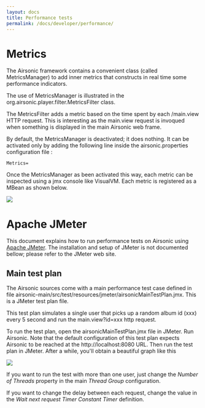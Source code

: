 ```yaml
---
layout: docs
title: Performance tests
permalink: /docs/developer/performance/
---
```


# Metrics

The Airsonic framework contains a convenient class (called MetricsManager) to add inner metrics that constructs in real time some performance indicators.

The use of MetricsManager is illustrated in the org.airsonic.player.filter.MetricsFilter class. 

The MetricsFilter adds a metric based on the time spent by each /main.view HTTP request. This is interesting as the main.view request is invoqued when something is displayed in the main Airsonic web frame.

By default, the MetricsManager is deactivated; it does nothing. 
It can be activated only by adding the following line inside the airsonic.properties configuration file :

```
Metrics=
```

Once the MetricsManager as been activated this way, each metric can be inspected using a jmx console like VisualVM.
Each metric is registered as a MBean as shown below.

![](metrics-visualvm-screenshot.png)

# Apache JMeter

This document explains how to run performance tests on Airsonic using [Apache JMeter](http://jmeter.apache.org/). 
The installation and setup of JMeter is not documented bellow; please refer to the JMeter web site.

## Main test plan

The Airsonic sources come with a main performance test case defined in file airsonic-main/src/test/resources/jmeter/airsonicMainTestPlan.jmx.
This is a JMeter test plan file.

This test plan simulates a single user that picks up a random album id (xxx) every 5 second and run the main.view?id=xxx http request. 

To run the test plan, open the airsonicMainTestPlan.jmx file in JMeter.
Run Airsonic. Note that the default configuration of this test plan expects Airsonic to be reached at the http://localhost:8080 URL.
Then run the test plan in JMeter. 
After a while, you'll obtain a beautiful graph like this

![](jmeter-main-test-plan.png)

If you want to run the test with more than one user, just change the _Number of Threads_ property in the main _Thread Group_ configuration.

If you want to change the delay between each request, change the value in the _Wait next request Timer_ _Constant Timer_ definition. 
